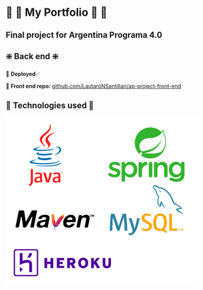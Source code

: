 ﻿# :small_blue_diamond: :large_blue_diamond:  My Portfolio  :large_blue_diamond: :small_blue_diamond:
##  Final project for Argentina Programa 4.0
## :sparkle: Back end :sparkle:


:diamond_shape_with_a_dot_inside: **Deployed**:white_check_mark:  

:diamond_shape_with_a_dot_inside: **Front end repo:** [github.com/LautaroNSantillan/ap-project-front-end](https://github.com/LautaroNSantillan/ap-project-front-end)


## :flying_disc: Technologies used :flying_disc:
![tech](https://github.com/LautaroNSantillan/ap-project-front-end/blob/deploy/src/assets/images/backtechs.png)
